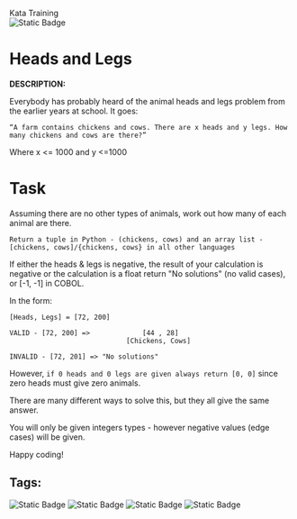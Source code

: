 Kata Training <br>
![Static Badge](https://img.shields.io/badge/8kyu%20-%20black?style=flat&logo=codewars&labelColor=B1361E&color=black)

# Heads and Legs

**DESCRIPTION:**

Everybody has probably heard of the animal heads and legs problem from the earlier years at school. It goes:

`
“A farm contains chickens and cows. There are x heads and y legs. How many chickens and cows are there?”
`

Where x <= 1000 and y <=1000

# Task

Assuming there are no other types of animals, work out how many of each animal are there.

`Return a tuple in Python - (chickens, cows) and an array list - [chickens, cows]/{chickens, cows} in all other languages`

If either the heads & legs is negative, the result of your calculation is negative or the calculation is a float return "No solutions" (no valid cases), or [-1, -1] in COBOL.

In the form:
```
[Heads, Legs] = [72, 200]

VALID - [72, 200] =>             [44 , 28]   
                             [Chickens, Cows]

INVALID - [72, 201] => "No solutions"
```

However, `if 0 heads and 0 legs are given always return [0, 0]` since zero heads must give zero animals.

There are many different ways to solve this, but they all give the same answer.

You will only be given integers types - however negative values (edge cases) will be given.

Happy coding!

## Tags:

![Static Badge](https://img.shields.io/badge/algebra%20-%20gold?style=plastic) ![Static Badge](https://img.shields.io/badge/logic%20-%20indigo?style=plastic) ![Static Badge](https://img.shields.io/badge/mathematics%20-%20royalblue?style=plastic) ![Static Badge](https://img.shields.io/badge/algorithms%20-%20teal?style=plastic)